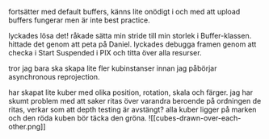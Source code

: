 fortsätter med default buffers, känns lite onödigt i och med att upload buffers fungerar men är inte best practice.

lyckades lösa det! råkade sätta min stride till min storlek i Buffer-klassen. hittade det genom att peta på Daniel. lyckades debugga framen genom att checka i Start Suspended i PIX och titta över alla resurser.

tror jag bara ska skapa lite fler kubinstanser innan jag påbörjar asynchronous reprojection.

har skapat lite kuber med olika position, rotation, skala och färger. jag har skumt problem med att saker ritas över varandra beroende på ordningen de ritas, verkar som att depth testing är avstängt? alla kuber ligger på marken och den röda kuben bör täcka den gröna. ![[cubes-drawn-over-each-other.png]]